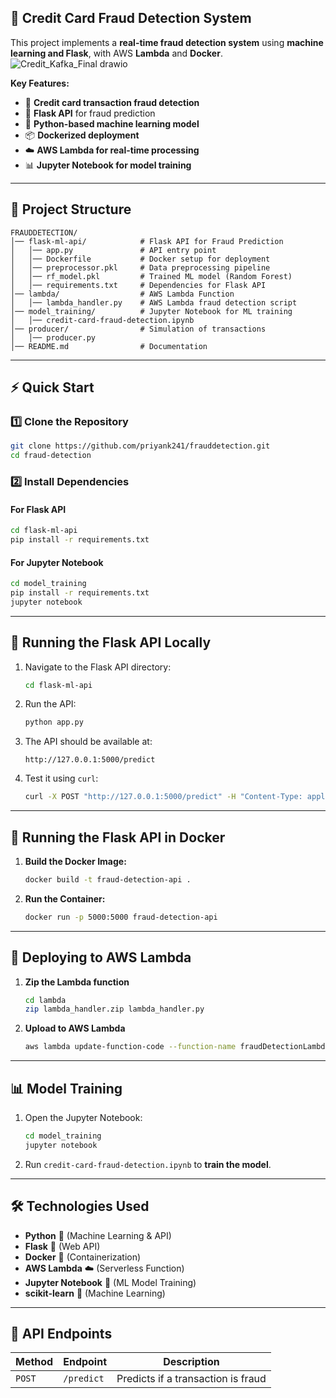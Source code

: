 ## **🚀 Credit Card Fraud Detection System**
This project implements a **real-time fraud detection system** using **machine learning and Flask**, with AWS **Lambda** and **Docker**.
![Credit_Kafka_Final drawio](https://github.com/user-attachments/assets/fc68511f-852d-476a-87d2-772f20d7dbbc)

**Key Features:**
- 🏦 **Credit card transaction fraud detection**
- 🔗 **Flask API** for fraud prediction
- 🐍 **Python-based machine learning model**
- 📦 **Dockerized deployment**
- ☁️ **AWS Lambda for real-time processing**
- 📊 **Jupyter Notebook for model training**

---

## **📂 Project Structure**
```
FRAUDDETECTION/
│── flask-ml-api/            # Flask API for Fraud Prediction
│   │── app.py               # API entry point
│   │── Dockerfile           # Docker setup for deployment
│   │── preprocessor.pkl     # Data preprocessing pipeline
│   │── rf_model.pkl         # Trained ML model (Random Forest)
│   │── requirements.txt     # Dependencies for Flask API
│── lambda/                  # AWS Lambda Function
│   │── lambda_handler.py    # AWS Lambda fraud detection script
│── model_training/          # Jupyter Notebook for ML training
│   │── credit-card-fraud-detection.ipynb
│── producer/                # Simulation of transactions
│   │── producer.py
│── README.md                # Documentation
```

---

## **⚡ Quick Start**
### **1️⃣ Clone the Repository**
```bash
git clone https://github.com/priyank241/frauddetection.git
cd fraud-detection
```

### **2️⃣ Install Dependencies**
#### **For Flask API**
```bash
cd flask-ml-api
pip install -r requirements.txt
```

#### **For Jupyter Notebook**
```bash
cd model_training
pip install -r requirements.txt
jupyter notebook
```

---

## **🚀 Running the Flask API Locally**
1. Navigate to the Flask API directory:
   ```bash
   cd flask-ml-api
   ```

2. Run the API:
   ```bash
   python app.py
   ```

3. The API should be available at:  
   ```
   http://127.0.0.1:5000/predict
   ```

4. Test it using `curl`:
   ```bash
   curl -X POST "http://127.0.0.1:5000/predict" -H "Content-Type: application/json" -d '{"amount": 100, "card_type": "Visa"}'
   ```

---

## **🐳 Running the Flask API in Docker**
1. **Build the Docker Image:**
   ```bash
   docker build -t fraud-detection-api .
   ```

2. **Run the Container:**
   ```bash
   docker run -p 5000:5000 fraud-detection-api
   ```

---

## **📡 Deploying to AWS Lambda**
1. **Zip the Lambda function**
   ```bash
   cd lambda
   zip lambda_handler.zip lambda_handler.py
   ```

2. **Upload to AWS Lambda**
   ```bash
   aws lambda update-function-code --function-name fraudDetectionLambda --zip-file fileb://lambda_handler.zip
   ```

---

## **📊 Model Training**
1. Open the Jupyter Notebook:
   ```bash
   cd model_training
   jupyter notebook
   ```
2. Run `credit-card-fraud-detection.ipynb` to **train the model**.

---

## **🛠 Technologies Used**
- **Python** 🐍 (Machine Learning & API)
- **Flask** 🚀 (Web API)
- **Docker** 🐳 (Containerization)
- **AWS Lambda** ☁️ (Serverless Function)
- **Jupyter Notebook** 📓 (ML Model Training)
- **scikit-learn** 🤖 (Machine Learning)

---

## **📜 API Endpoints**
| Method | Endpoint             | Description |
|--------|----------------------|-------------|
| `POST` | `/predict`           | Predicts if a transaction is fraud |



